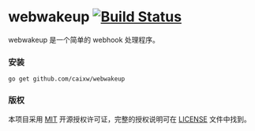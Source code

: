 webwakeup [![Build Status](https://travis-ci.org/caixw/webwakeup.svg?branch=master)](https://travis-ci.org/caixw/webwakeup)
======

webwakeup 是一个简单的 webhook 处理程序。



### 安装

```shell
go get github.com/caixw/webwakeup
```


### 版权

本项目采用 [MIT](https://opensource.org/licenses/MIT) 开源授权许可证，完整的授权说明可在 [LICENSE](LICENSE) 文件中找到。
